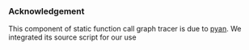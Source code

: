 ### Acknowledgement

This component of static function call graph tracer is due to [pyan](https://github.com/davidfraser/pyan). We integrated its source script for our use